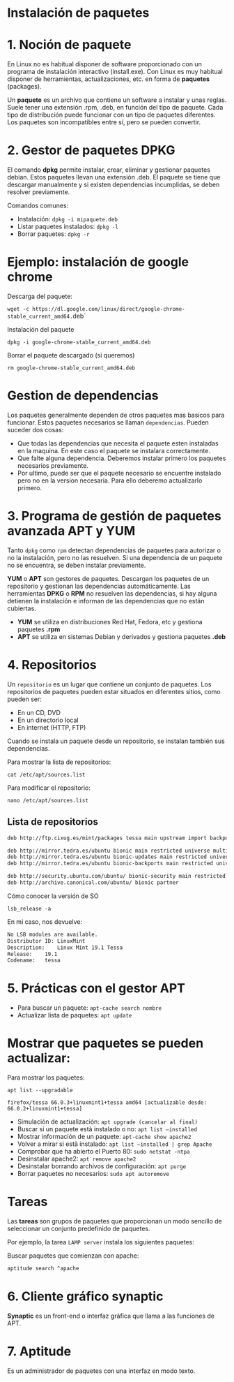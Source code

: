 
# Instalación de paquetes

# 1. Noción de paquete

En Linux no es habitual disponer de software proporcionado con un programa de instalación interactivo (install.exe). Con Linux es muy habitual disponer de herramientas, actualizaciones, etc. en forma de **paquetes** (packages).

Un **paquete** es un archivo que contiene un software a instalar y unas reglas. Suele tener una extensión .rpm, .deb, en función del tipo de paquete. Cada tipo de distribución puede funcionar con un tipo de paquetes diferentes. Los paquetes son incompatibles entre sí, pero se pueden convertir.

# 2. Gestor de paquetes DPKG

El comando **dpkg** permite instalar, crear, eliminar y gestionar paquetes debian. Estos paquetes llevan una extensión .deb. El paquete se tiene que descargar manualmente y si existen dependencias incumplidas, se deben resolver previamente.

Comandos comunes:

- Instalación: `dpkg -i mipaquete.deb`
- Listar paquetes instalados: `dpkg -l`
- Borrar paquetes: `dpkg -r`

# Ejemplo: instalación de google chrome

Descarga del paquete:

`wget -c https://dl.google.com/linux/direct/google-chrome-stable_current_amd64.`deb`

Instalación del paquete

`dpkg -i google-chrome-stable_current_amd64.deb`

Borrar el paquete descargado (si queremos)

`rm google-chrome-stable_current_amd64.deb`

# Gestion de dependencias

Los paquetes generalmente dependen de otros paquetes mas basicos para funcionar. Estos paquetes necesarios se llaman `dependencias`. Pueden suceder dos cosas:

- Que todas las dependencias que necesita el paquete esten instaladas en la maquina. En este caso el paquete se instalara correctamente.
- Que falte alguna dependencia. Deberemos instalar primero los paquetes necesarios previamente.
- Por ultimo, puede ser que el paquete necesario se encuentre instalado pero no en la version necesaria. Para ello deberemo actualizarlo primero.

# 3. Programa de gestión de paquetes avanzada APT y YUM

Tanto `dpkg` como `rpm` detectan dependencias de paquetes para autorizar o no la instalación, pero no las resuelven. Si una dependencia de un paquete no se encuentra, se deben instalar previamente.

**YUM** o **APT** son gestores de paquetes. Descargan los paquetes de un repositorio y gestionan las dependencias automáticamente. Las herramientas **DPKG** o **RPM** no resuelven las dependencias, si hay alguna detienen la instalación e informan de las dependencias que no están cubiertas.

- **YUM** se utiliza en distribuciones Red Hat, Fedora, etc y gestiona paquetes **.rpm**
- **APT** se utiliza en sistemas Debian y derivados y gestiona paquetes **.deb**

# 4. Repositorios

Un `repositorio` es un lugar que contiene un conjunto de paquetes. Los repositorios de paquetes pueden estar situados en diferentes sitios, como pueden ser:

- En un CD, DVD
- En un directorio local
- En internet (HTTP, FTP)

Cuando se instala un paquete desde un repositorio, se instalan también sus dependencias.

Para mostrar la lista de repositorios:

`cat /etc/apt/sources.list`

Para modificar el repositorio:

`nano /etc/apt/sources.list`

## Lista de repositorios

```bash
deb http://ftp.cixug.es/mint/packages tessa main upstream import backport

deb http://mirror.tedra.es/ubuntu bionic main restricted universe multiverse
deb http://mirror.tedra.es/ubuntu bionic-updates main restricted universe multiverse
deb http://mirror.tedra.es/ubuntu bionic-backports main restricted universe multiverse

deb http://security.ubuntu.com/ubuntu/ bionic-security main restricted universe multiverse
deb http://archive.canonical.com/ubuntu/ bionic partner
```

Cómo conocer la versión de SO

`lsb_release -a`

En mi caso, nos devuelve:

```bash
No LSB modules are available.
Distributor ID:	LinuxMint
Description:	Linux Mint 19.1 Tessa
Release:	19.1
Codename:	tessa
```

# 5. Prácticas con el gestor APT

- Para buscar un paquete: `apt-cache search nombre`
- Actualizar lista de paquetes: `apt update`

# Mostrar que paquetes se pueden actualizar:

Para mostrar los paquetes:

`apt list --upgradable`

```
firefox/tessa 66.0.3+linuxmint1+tessa amd64 [actualizable desde: 66.0.2+linuxmint1+tessa]
```

- Simulación de actualización: `apt upgrade (cancelar al final)`
- Buscar si un paquete està instalado o no: `apt list –installed`
- Mostrar información de un paquete: `apt-cache show apache2`
- Volver a mirar si està instalado: `apt list –installed | grep Apache`
- Comprobar que ha abierto el Puerto 80: `sudo netstat -ntpa`
- Desinstalar apache2: `apt remove apache2`
- Desinstalar borrando archivos de configuración: `apt purge`
- Borrar paquetes no necesarios: `sudo apt autoremove`

# Tareas

Las **tareas** son grupos de paquetes que proporcionan un modo sencillo de seleccionar un conjunto predefinido de paquetes.

Por ejemplo, la tarea `LAMP server` instala los siguientes paquetes:

Buscar paquetes que comienzan con apache:

```bash
aptitude search ^apache
```

# 6. Cliente gráfico synaptic

**Synaptic** es un front-end o interfaz gráfica que llama a las funciones de APT.

# 7. Aptitude

Es un administrador de paquetes con una interfaz en modo texto.
